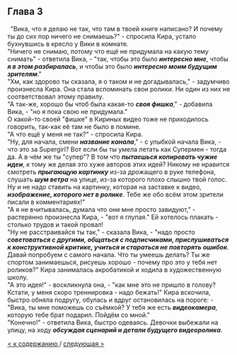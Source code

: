 ## Глава 3

&ensp;"Вика, что я делаю не так, что там в твоей книге написано? И почему ты до сих пор ничего не снимаешь?" - спросила Кира, устало бухнувшись в кресло у Вики в комнате. </br>
"Ничего не снимаю, потому что ещё не придумала на какую тему снимать" - ответила Вика, - "так, чтобы это было ***интересно мне***, чтобы ***я в этом разбиралась***, и чтобы это было ***интересно моим будущим зрителям***." </br>
"Хм, как здорово ты сказала, я о таком и не догадывалась," - задумчиво произнесла Кира. Она стала вспоминать свои ролики. Ни один из них не соответствовал этому правилу. </br>
"А так-же, хорошо бы чтоб была какая-то ***своя фишка***," - добавила Вика, - "но я пока свою не придумала." </br>
О какой-то своей "фишке" в Кириных видео тоже не приходилось говорить, так-как её там не было в помине. </br>
"А что ещё у меня не так?" - спросила Кира. </br>
"Ну, для начала, смени ***название канала***," - с улыбкой начала Вика, - что это за Supergirl? Вот если бы ты умела летать как Супермен - тогда да. А в чём же ты "супер"? В том что ***пытаешься копировать чужие идеи***, к тому же делая это хуже авторов этих идей? Никому не нравится смотреть ***прыгающую картинку*** из-за дрожащего в руке телефона, слушать ***шум ветра*** на улице, из-за которого плохо слышно твой голос. Ну и не надо ставить на картинку, которая на заставке к видео, ***изображение, которого нет в ролике***. Тебе же обо всём этом зрители писали в комментариях!" </br>
"А я не вчитывалась, думала что они мне просто завидуют," - растерянно произнесла Кира, - "вот я глупая." Ей хотелось плакать - столько трудов и такой провал! </br>
"Ну не расстраивайся ты так," - сказала Вика, - "надо просто ***советоваться с другими, общаться с подписчиками, прислушиваться к конструктивной критике, учиться и стараться не повторять ошибок***. Давай попробуем с самого начала. Что ты умеешь делать? Ты же спортом занимаешься, рисуешь хорошо - почему про это у тебя нет роликов?" Кира занималась акробатикой и ходила в художественную школу. </br>
"А это идея!" - воскликнула она, - "как мне это не пришло в голову? Кстати, у меня скоро треннировка - надо бежать!" Кира вскочила, быстро обняла подругу, обулась и вдруг остановилась на пороге: - "Вика, ты мне поможешь со съёмкой? У тебя же есть ***видеокамера***, которую тебе брат подарил. Пойдём со мной." </br>
"Конечно!" - ответила Вика, быстро одеваясь. Девочки выбежали на улицу, на ходу ***обсуждая сценарий и детали будущего видеоролика***.

[< к содержанию ](./readme.md) / [следующая >](./Глава_4.md) 